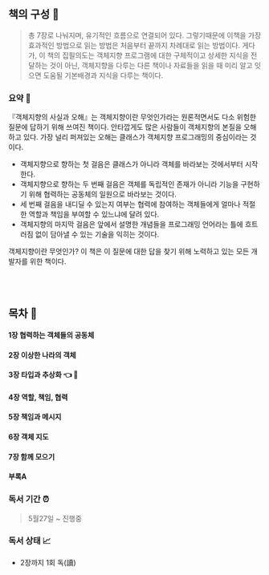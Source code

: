 ## 책의 구성 🎈
> 총 7장로 나눠지며, 유기적인 흐름으로 연결되어 있다. 
> 그렇기때문에 이책을 가장 효과적인 방법으로 읽는 방법은 처음부터 끝까지 차례대로 읽는 방법이다. 
> 게다가, 이 책의 집필의도는 객체지향 프로그램에 대한 구체적이고 상세한 지식을 전달하는 것이 아닌,
> 객체지향을 다루는 다른 책이나 자료들을 읽을 때 미리 알고 잇으면 도움될 기본배경과 지식을 다루는 책이다. 
 

### 요약 📜
『객체지향의 사실과 오해』는 객체지향이란 무엇인가라는 원론적면서도 다소 위험한 질문에 답하기 위해 쓰여진 책이다.
안타깝게도 많은 사람들이 객체지향의 본질을 오해하고 있다.
가장 널리 퍼져있는 오해는 클래스가 객체지향 프로그래밍의 중심이라는 것이다.
- 객체지향으로 향하는 첫 걸음은 클래스가 아니라 객체를 바라보는 것에서부터 시작한다.
- 객체지향으로 향하는 두 번째 걸음은 객체를 독립적인 존재가 아니라 기능을 구현하기 위해 협력하는 공동체의 일원으로 바라보는 것이다.
- 세 번째 걸음을 내디딜 수 있는지 여부는 협력에 참여하는 객체들에게 얼마나 적절한 역할과 책임을 부여할 수 있느냐에 달려 있다. 
- 객체지향의 마지막 걸음은 앞에서 설명한 개념들을 프로그래밍 언어라는 틀에 흐트러짐 없이 담아낼 수 있는 기술을 익히는 것이다. 

객체지향이란 무엇인가? 이 책은 이 질문에 대한 답을 찾기 위해 노력하고 있는 모든 개발자를 위한 책이다.


<br></br>

## 목차 🔻
#### 1장 협력하는 객체들의 공동체  
#### 2장 이상한 나라의 객체 
#### 3장 타입과 추상화    👈 👀
#### 4장 역할, 책임, 협력 
#### 5장 책임과 메시지  
#### 6장 객체 지도  
#### 7장 함께 모으기
#### 부록A


### 독서 기간 ⏰
 > 5월27일 ~ 진행중 

### 독서 상태 📈
 - 2장까지 1회 독(讀)


